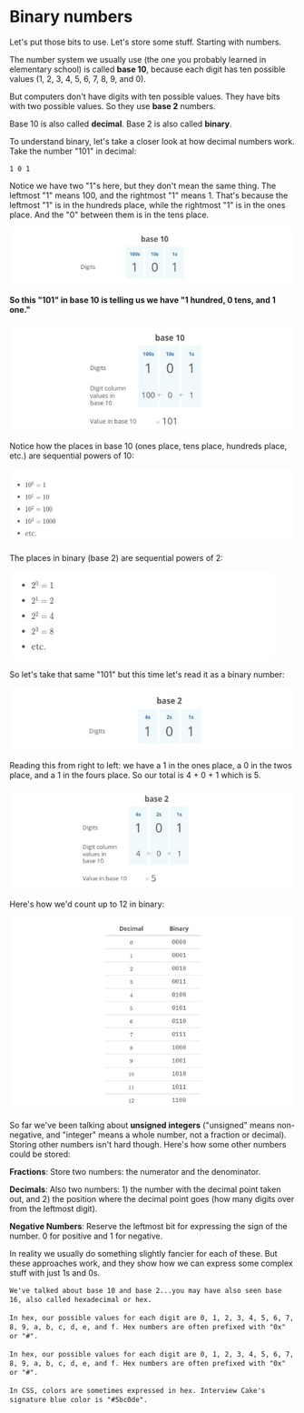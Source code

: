 # Binary numbers

Let's put those bits to use. Let's store some stuff. Starting with numbers.

The number system we usually use (the one you probably learned in elementary school) is called **base 10**, because each digit has ten possible values (1, 2, 3, 4, 5, 6, 7, 8, 9, and 0).

But computers don't have digits with ten possible values. They have bits with two possible values. So they use **base 2** numbers.

Base 10 is also called **decimal**. Base 2 is also called **binary**.

To understand binary, let's take a closer look at how decimal numbers work. Take the number "101" in decimal:

~~~
1 0 1
~~~

Notice we have two "1"s here, but they don't mean the same thing. The leftmost "1" means 100, and the rightmost "1" means 1. That's because the leftmost "1" is in the hundreds place, while the rightmost "1" is in the ones place. And the "0" between them is in the tens place.

![Texto alternativo](img/7.jpg)

**So this "101" in base 10 is telling us we have "1 hundred, 0 tens, and 1 one."**

![Texto alternativo](img/8.jpg)

Notice how the places in base 10 (ones place, tens place, hundreds place, etc.) are sequential powers of 10:

![Texto alternativo](img/9.jpg)

The places in binary (base 2) are sequential powers of 2:

![Texto alternativo](img/10.jpg)

So let's take that same "101" but this time let's read it as a binary number:

![Texto alternativo](img/11.jpg)

Reading this from right to left: we have a 1 in the ones place, a 0 in the twos place, and a 1 in the fours place. So our total is 4 + 0 + 1 which is 5.

![Texto alternativo](img/12.jpg)

Here's how we'd count up to 12 in binary:

![Texto alternativo](img/13.jpg)

So far we've been talking about **unsigned integers** ("unsigned" means non-negative, and "integer" means a whole number, not a fraction or decimal). Storing other numbers isn't hard though. Here's how some other numbers could be stored:

**Fractions**: Store two numbers: the numerator and the denominator.

**Decimals**: Also two numbers: 1) the number with the decimal point taken out, and 2) the position where the decimal point goes (how many digits over from the leftmost digit).

**Negative Numbers**: Reserve the leftmost bit for expressing the sign of the number. 0 for positive and 1 for negative.


In reality we usually do something slightly fancier for each of these. But these approaches work, and they show how we can express some complex stuff with just 1s and 0s.

~~~
We've talked about base 10 and base 2...you may have also seen base 16, also called hexadecimal or hex.

In hex, our possible values for each digit are 0, 1, 2, 3, 4, 5, 6, 7, 8, 9, a, b, c, d, e, and f. Hex numbers are often prefixed with "0x" or "#".

In hex, our possible values for each digit are 0, 1, 2, 3, 4, 5, 6, 7, 8, 9, a, b, c, d, e, and f. Hex numbers are often prefixed with "0x" or "#".

In CSS, colors are sometimes expressed in hex. Interview Cake's signature blue color is "#5bc0de".
~~~